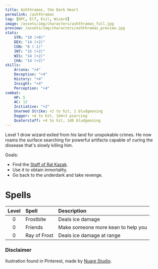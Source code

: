 ```yaml
---
title: Ashthramas, the Dark Heart
permalink: /ashthramas
tag: [NPC, Elf, Evil, Wizard]
image: /assets/img/characters/ashthramas_full.jpg
preview: /assets/img/characters/ashthramas_preview.jpg
stats:
    STR: "10 (+0)"
    DEX: "14 (+2)"
    CON: "8 (-1)"
    INT: "15 (+2)"
    WIS: "14 (+2)"
    CHA: "14 (+2)"
skills:
    Arcana: "+4"
    Deception: "+4"
    History: "+4"
    Insight: "+4"
    Perception: "+4"
combat:
    HP: 5
    AC: 12
    Initiative: "+2"
    Unarmed Strike: +2 to hit, 1 bludgeoning
    Dagger: +4 to hit, 1d4+2 piercing
    Quaterstaff: +4 to hit, 1d6 bludgeoning
---
```


Level 1 drow wizard exiled from his land for unspokable crimes. He now roams the surface searching for powerful artifacts capable of curing the dissease that's slowly killing him.

Goals:

* Find the [Staff of Ral Kazak](/staffofralkazak).
* Use it to obtain inmortality.
* Go back to the underdark and take revenge.

# Spells

| Level | Spell | Description |
|:-----:|:------|:------------|
| 0 | Frostbite | Deals ice damage |
| 0 | Friends | Make someone more kean to help you |
| 0 | Ray of Frost | Deals ice damage at range |

### Disclaimer

Ilustration found in Pinterest, made by [Nuare Studio](http://nuarestudio.com).
